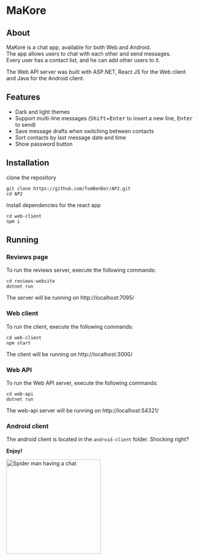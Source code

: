 # MaKore

## About
MaKore is a chat app, available for both Web and Android.\
The app allows users to chat with each other and send messages.\
Every user has a contact list, and he can add other users to it.

The Web API server was built with ASP.NET, React JS for the Web client and Java for the Android client.

## Features
- Dark and light themes
- Support multi-line messages (<kbd>Shift</kbd>+<kbd>Enter</kbd> to insert a new line, <kbd>Enter</kbd> to send)
- Save message drafts when switching between contacts
- Sort contacts by last message date and time
- Show password button

## Installation
clone the repository
```shell
git clone https://github.com/TomBenDor/AP2.git
cd AP2
```
Install dependencies for the react app
```shell
cd web-client
npm i
```

## Running
### Reviews page
To run the reviews server, execute the following commands:
```shell
cd reviews-website
dotnet run
```

The server will be running on http://localhost:7095/
### Web client
To run the client, execute the following commands:
```shell
cd web-client
npm start
```
The client will be running on http://localhost:3000/
### Web API
To run the Web API server, execute the following commands:
```shell
cd web-api
dotnet run
```
The web-api server will be running on http://localhost:54321/
### Android client
The android client is located in the `android-client` folder.
Shocking right?
<br>

**Enjoy!**

<img src="https://user-images.githubusercontent.com/76645845/165180661-2063cdb4-07db-4040-9720-87e7742a3181.gif" alt="Spider man having a chat" height="250">
